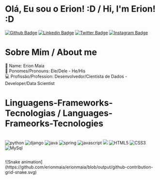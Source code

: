 # Olá, Eu sou o Erion! :D / Hi, I'm Erion! :D

[![Github Badge](https://img.shields.io/badge/-Github-000?style=flat-square&logo=Github&logoColor=white&link=https://github.com/erionmaia)](https://github.com/erionmaia)
[![Linkedin Badge](https://img.shields.io/badge/-LinkedIn-blue?style=flat-square&logo=Linkedin&logoColor=white&link=https://www.linkedin.com/in/erionmaia/)](https://www.linkedin.com/in/erionmaia/)
[![Twitter Badge](https://img.shields.io/badge/-Twitter-1ca0f1?style=flat-square&labelColor=1ca0f1&logo=twitter&logoColor=white&link=https://twitter.com/erionschlenger)](https://twitter.com/erionschlenger)
[![Instagram Badge](https://img.shields.io/badge/Instagram-%23E4405F.svg?style=for-the-badge&logo=Instagram&logoColor=white)](https://www.instagram.com/erionschlenger)

##

# Sobre Mim / About me
🧒 Name: Erion Maia</br>
😬 Ponomes/Pronouns: Ele/Dele - He/His</br>
💻 Profissão/Profession: Desenvolvedor/Cientista de Dados - Developer/Data Scientist</br>

##

# Linguagens-Frameworks-Tecnologias / Languages-Frameorks-Tecnologies
<div style="display: inline_block"></br>
    <img height="70em" aling=center alt="python" src="https://cdn.jsdelivr.net/gh/devicons/devicon/icons/python/python-original.svg" />
    <img height="70em" aling=center alt="django" src="https://cdn.jsdelivr.net/gh/devicons/devicon/icons/django/django-plain.svg" />
    <img height="70em" aling=center alt="java" src="https://cdn.jsdelivr.net/gh/devicons/devicon/icons/java/java-original.svg" />
    <img height="70em" aling=center alt="spring" src="https://cdn.jsdelivr.net/gh/devicons/devicon/icons/spring/spring-original.svg" />
    <img height="70em" aling=center alt="javascript" src="https://cdn.jsdelivr.net/gh/devicons/devicon/icons/javascript/javascript-original.svg" />
    <img height="70em" src="https://cdn.jsdelivr.net/gh/devicons/devicon/icons/go/go-original-wordmark.svg" />
    <img height="70em" aling=center alt="HTML5" src="https://cdn.jsdelivr.net/gh/devicons/devicon/icons/html5/html5-original.svg" />
    <img height="70em" aling=center alt="CSS3" src="https://cdn.jsdelivr.net/gh/devicons/devicon/icons/css3/css3-original.svg" /> 
    <img height="70em" aling=center alt="MySql" src="https://cdn.jsdelivr.net/gh/devicons/devicon/icons/mysql/mysql-original.svg" />
</div>

##

<div>
    ![Snake animation](https://github.com/erionmaia/erionmaia/blob/output/github-contribution-grid-snake.svg)
</div>